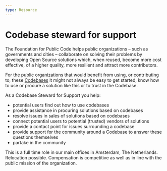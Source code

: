 ```yaml
---
type: Resource
---
```


# Codebase steward for support

The Foundation for Public Code helps public organizations – such as governments and cities – collaborate on solving their problems by developing Open Source solutions which, when reused, become more cost effective, of a higher quality, more resilient and attract more contributors.

For the public organizations that would benefit from using, or contributing to, these [Codebases](../glossary/codebase-definition.md) it might not always be easy to get started, know how to use or procure a solution like this or to trust in the Codebase.

As a Codebase Steward for Support you help:

* potential users find out how to use codebases
* provide assistance in procuring solutions based on codebases
* resolve issues in sales of solutions based on codebases
* connect potential users to potential (trusted) vendors of solutions
* provide a contact point for issues surrounding a codebase
* provide support for the community around a Codebase to answer these questions themselves
* partake in the community

This is a full time role in our main offices in Amsterdam, The Netherlands. Relocation possible. Compensation is competitive as well as in line with the public mission of the organization.
